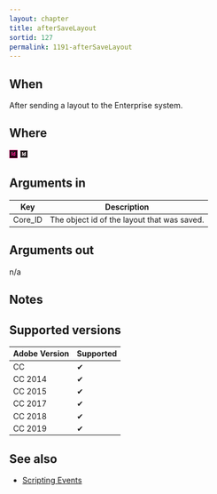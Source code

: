 ```yaml
---
layout: chapter
title: afterSaveLayout
sortid: 127
permalink: 1191-afterSaveLayout
---
```


## When

After sending a layout to the Enterprise system.

## Where

![](../../images/indesign.png "InDesign") ![](../../images/indesignserver.png "InDesign Server")

## Arguments in

|Key |Description|
|----|-----------|
|Core_ID |The object id of the layout that was saved.|

## Arguments out

n/a

## Notes

## Supported versions

| Adobe Version | Supported |
|---------------|-----------|
| CC            | ✔         |
| CC 2014       | ✔         |
| CC 2015       | ✔         |
| CC 2017       | ✔         |
| CC 2018       | ✔         |
| CC 2019       | ✔         |

## See also

* [Scripting Events](../../ScriptingEvents/index.md)